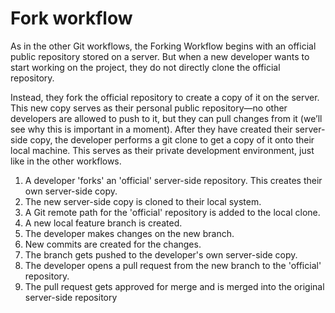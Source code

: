 # Fork workflow

As in the other Git workflows, the Forking Workflow begins with an official public repository stored on a server. But when a new developer wants to start working on the project, they do not directly clone the official repository.

Instead, they fork the official repository to create a copy of it on the server. This new copy serves as their personal public repository—no other developers are allowed to push to it, but they can pull changes from it (we’ll see why this is important in a moment). After they have created their server-side copy, the developer performs a git clone to get a copy of it onto their local machine. This serves as their private development environment, just like in the other workflows.

1. A developer 'forks' an 'official' server-side repository. This creates their own server-side copy.
2. The new server-side copy is cloned to their local system.
3. A Git remote path for the 'official' repository is added to the local clone.
4. A new local feature branch is created.
5. The developer makes changes on the new branch.
6. New commits are created for the changes.
7. The branch gets pushed to the developer's own server-side copy.
8. The developer opens a pull request from the new branch to the 'official' repository.
9. The pull request gets approved for merge and is merged into the original server-side repository